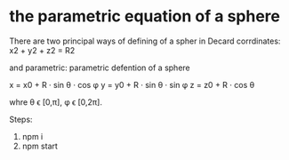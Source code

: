 # the parametric equation of a sphere

There are two principal ways of defining of a spher
in Decard corrdinates:
x2 + y2 + z2 = R2

and parametric:
parametric defention of a sphere

x = x0 + R · sin θ · cos φ
y = y0 + R · sin θ · sin φ
z = z0 + R · cos θ
 
whre θ ϵ [0,π], φ ϵ [0,2π].

Steps:
1. npm i
2. npm start
